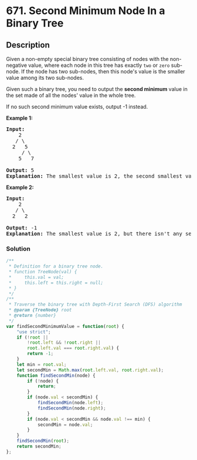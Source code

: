 # 671. Second Minimum Node In a Binary Tree

## Description

Given a non-empty special binary tree consisting of nodes with the non-negative value, where each node in this tree has exactly `two` or `zero` sub-node. If the node has two sub-nodes, then this node's value is the smaller value among its two sub-nodes.

Given such a binary tree, you need to output the **second minimum** value in the set made of all the nodes' value in the whole tree.

If no such second minimum value exists, output -1 instead.

**Example 1:**
<pre>
<b>Input:</b>
    2
   / \
  2   5
     / \
    5   7<br>
<b>Output:</b> 5
<b>Explanation:</b> The smallest value is 2, the second smallest value is 5.
</pre>

**Example 2:**
<pre>
<b>Input:</b>
    2
   / \
  2   2<br>
<b>Output:</b> -1
<b>Explanation:</b> The smallest value is 2, but there isn't any second smallest value.
</pre>

### Solution
```javascript
/**
 * Definition for a binary tree node.
 * function TreeNode(val) {
 *     this.val = val;
 *     this.left = this.right = null;
 * }
 */
/**
 * Traverse the binary tree with Depth-First Search (DFS) algorithm
 * @param {TreeNode} root
 * @return {number}
 */
var findSecondMinimumValue = function(root) {
    "use strict";
    if (!root ||
        !root.left && !root.right ||
        root.left.val === root.right.val) {
        return -1;
    }
    let min = root.val;
    let secondMin = Math.max(root.left.val, root.right.val);
    function findSecondMin(node) {
        if (!node) {
            return;
        }
        if (node.val < secondMin) {
            findSecondMin(node.left);
            findSecondMin(node.right);
        }
        if (node.val < secondMin && node.val !== min) {
            secondMin = node.val;
        }
    }
    findSecondMin(root);
    return secondMin;
};
```